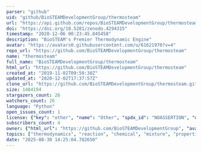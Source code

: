 ```yaml
---
parser: "github"
uid: "github/BioSTEAMDevelopmentGroup/thermosteam"
url: "https://api.github.com/repos/BioSTEAMDevelopmentGroup/thermosteam"
doi: "https://doi.org/10.5281/zenodo.4294315"
timestamp: "2020-12-06 00:23:45.845458"
description: "BioSTEAM's Premier Thermodynamic Engine"
avatar: "https://avatars0.githubusercontent.com/u/61621970?v=4"
repo_url: "https://github.com/BioSTEAMDevelopmentGroup/thermosteam"
name: "thermosteam"
full_name: "BioSTEAMDevelopmentGroup/thermosteam"
html_url: "https://github.com/BioSTEAMDevelopmentGroup/thermosteam"
created_at: "2019-11-02T09:50:30Z"
updated_at: "2020-12-02T17:37:57Z"
clone_url: "https://github.com/BioSTEAMDevelopmentGroup/thermosteam.git"
size: 1484194
stargazers_count: 26
watchers_count: 26
language: "Python"
open_issues_count: 1
license: {"key": "other", "name": "Other", "spdx_id": "NOASSERTION", "url": null, "node_id": "MDc6TGljZW5zZTA="}
subscribers_count: 4
owner: {"html_url": "https://github.com/BioSTEAMDevelopmentGroup", "avatar_url": "https://avatars0.githubusercontent.com/u/61621970?v=4", "login": "BioSTEAMDevelopmentGroup", "type": "Organization"}
topics: ["thermodynamics", "reaction", "chemical", "mixture", "properties", "vapor-liquid-equilibrium", "material-and-energy-balance", "chemical-engineering", "equations-of-state", "liquid-liquid-equilibrium"]
date: "2025-08-30 14:25:04.782650"
---
```

